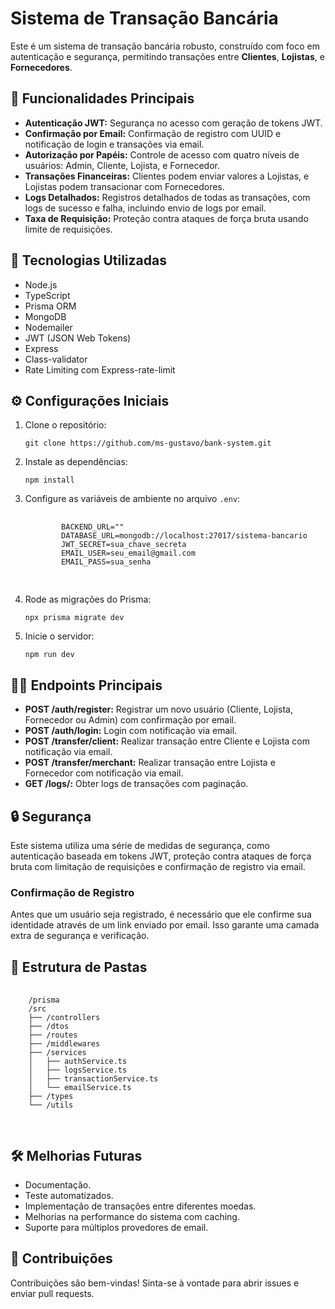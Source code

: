   <h1>Sistema de Transação Bancária</h1>
  <p>Este é um sistema de transação bancária robusto, construído com foco em autenticação e segurança, permitindo transações entre <strong>Clientes</strong>, <strong>Lojistas</strong>, e <strong>Fornecedores</strong>.</p>

  <h2>📌 Funcionalidades Principais</h2>
  <ul>
    <li><strong>Autenticação JWT:</strong> Segurança no acesso com geração de tokens JWT.</li>
    <li><strong>Confirmação por Email:</strong> Confirmação de registro com UUID e notificação de login e transações via email.</li>
    <li><strong>Autorização por Papéis:</strong> Controle de acesso com quatro níveis de usuários: Admin, Cliente, Lojista, e Fornecedor.</li>
    <li><strong>Transações Financeiras:</strong> Clientes podem enviar valores a Lojistas, e Lojistas podem transacionar com Fornecedores.</li>
    <li><strong>Logs Detalhados:</strong> Registros detalhados de todas as transações, com logs de sucesso e falha, incluindo envio de logs por email.</li>
    <li><strong>Taxa de Requisição:</strong> Proteção contra ataques de força bruta usando limite de requisições.</li>
  </ul>

  <h2>🚀 Tecnologias Utilizadas</h2>
  <ul>
    <li>Node.js</li>
    <li>TypeScript</li>
    <li>Prisma ORM</li>
    <li>MongoDB</li>
    <li>Nodemailer</li>
    <li>JWT (JSON Web Tokens)</li>
    <li>Express</li>
    <li>Class-validator</li>
    <li>Rate Limiting com Express-rate-limit</li>
  </ul>

  <h2>⚙️ Configurações Iniciais</h2>
  <ol>
    <li>Clone o repositório:
      <pre><code>git clone https://github.com/ms-gustavo/bank-system.git</code></pre>
    </li>
    <li>Instale as dependências:
      <pre><code>npm install</code></pre>
    </li>
    <li>Configure as variáveis de ambiente no arquivo <code>.env</code>:
      <pre>
        <code>
        BACKEND_URL=""
        DATABASE_URL=mongodb://localhost:27017/sistema-bancario
        JWT_SECRET=sua_chave_secreta
        EMAIL_USER=seu_email@gmail.com
        EMAIL_PASS=sua_senha
        </code>
      </pre>
    </li>
    <li>Rode as migrações do Prisma:
      <pre><code>npx prisma migrate dev</code></pre>
    </li>
    <li>Inicie o servidor:
      <pre><code>npm run dev</code></pre>
    </li>
  </ol>

  <h2>🧑‍💻 Endpoints Principais</h2>
  <ul>
    <li><strong>POST /auth/register:</strong> Registrar um novo usuário (Cliente, Lojista, Fornecedor ou Admin) com confirmação por email.</li>
    <li><strong>POST /auth/login:</strong> Login com notificação via email.</li>
    <li><strong>POST /transfer/client:</strong> Realizar transação entre Cliente e Lojista com notificação via email.</li>
    <li><strong>POST /transfer/merchant:</strong> Realizar transação entre Lojista e Fornecedor com notificação via email.</li>
    <li><strong>GET /logs/:</strong> Obter logs de transações com paginação.</li>
  </ul>

  <h2>🔒 Segurança</h2>
  <p>Este sistema utiliza uma série de medidas de segurança, como autenticação baseada em tokens JWT, proteção contra ataques de força bruta com limitação de requisições e confirmação de registro via email.</p>

  <h3>Confirmação de Registro</h3>
  <p>Antes que um usuário seja registrado, é necessário que ele confirme sua identidade através de um link enviado por email. Isso garante uma camada extra de segurança e verificação.</p>

  <h2>📝 Estrutura de Pastas</h2>
  <pre>
    <code>
    /prisma 
    /src
    ├── /controllers
    ├── /dtos
    ├── /routes  
    ├── /middlewares
    ├── /services
    │   ├── authService.ts
    │   ├── logsService.ts
    │   ├── transactionService.ts
    │   └── emailService.ts
    ├── /types
    └── /utils
    </code>
  </pre>

  <h2>🛠 Melhorias Futuras</h2>
  <ul>
    <li>Documentação.</li>
    <li>Teste automatizados.</li>
    <li>Implementação de transações entre diferentes moedas.</li>
    <li>Melhorias na performance do sistema com caching.</li>
    <li>Suporte para múltiplos provedores de email.</li>
  </ul>

  <h2>🤝 Contribuições</h2>
  <p>Contribuições são bem-vindas! Sinta-se à vontade para abrir issues e enviar pull requests.</p>
